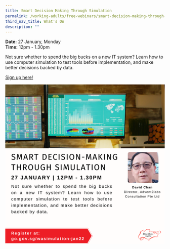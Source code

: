 ```yaml
---
title: Smart Decision Making Through Simulation
permalink: /working-adults/free-webinars/smart-decision-making-through-simulation
third_nav_title: What's On
description: ""
---
```



**Date:** 27 January, Monday
<br> **Time:** 12pm - 1.30pm

Not sure whether to spend the big bucks on a new IT system? Learn how to use computer simulation to test tools before implementation, and make better decisions backed by data.

[Sign up here!](https://zoom.us/webinar/register/2516393876162/WN_SwLZOWhfRxqbbGcI-cNeuA)

![Alt text for image on Isomer site](/images/27-Jan-WA.png)